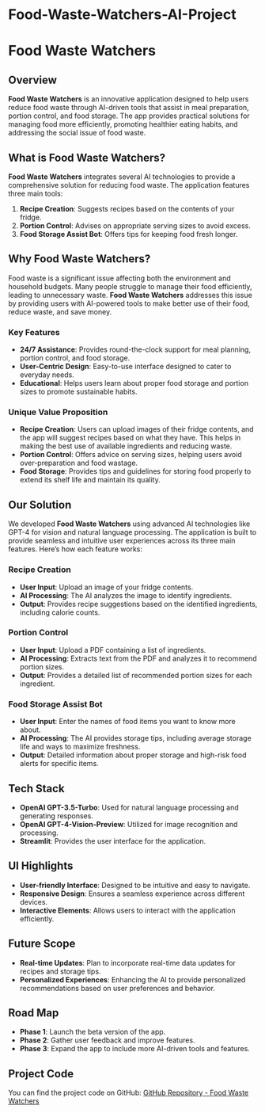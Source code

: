 # Food-Waste-Watchers-AI-Project

# Food Waste Watchers

## Overview

**Food Waste Watchers** is an innovative application designed to help users reduce food waste through AI-driven tools that assist in meal preparation, portion control, and food storage. The app provides practical solutions for managing food more efficiently, promoting healthier eating habits, and addressing the social issue of food waste.

## What is Food Waste Watchers?

**Food Waste Watchers** integrates several AI technologies to provide a comprehensive solution for reducing food waste. The application features three main tools:

1. **Recipe Creation**: Suggests recipes based on the contents of your fridge.
2. **Portion Control**: Advises on appropriate serving sizes to avoid excess.
3. **Food Storage Assist Bot**: Offers tips for keeping food fresh longer.

## Why Food Waste Watchers?

Food waste is a significant issue affecting both the environment and household budgets. Many people struggle to manage their food efficiently, leading to unnecessary waste. **Food Waste Watchers** addresses this issue by providing users with AI-powered tools to make better use of their food, reduce waste, and save money.

### Key Features

- **24/7 Assistance**: Provides round-the-clock support for meal planning, portion control, and food storage.
- **User-Centric Design**: Easy-to-use interface designed to cater to everyday needs.
- **Educational**: Helps users learn about proper food storage and portion sizes to promote sustainable habits.

### Unique Value Proposition

- **Recipe Creation**: Users can upload images of their fridge contents, and the app will suggest recipes based on what they have. This helps in making the best use of available ingredients and reducing waste.
- **Portion Control**: Offers advice on serving sizes, helping users avoid over-preparation and food wastage.
- **Food Storage**: Provides tips and guidelines for storing food properly to extend its shelf life and maintain its quality.

## Our Solution

We developed **Food Waste Watchers** using advanced AI technologies like GPT-4 for vision and natural language processing. The application is built to provide seamless and intuitive user experiences across its three main features. Here’s how each feature works:

### Recipe Creation

- **User Input**: Upload an image of your fridge contents.
- **AI Processing**: The AI analyzes the image to identify ingredients.
- **Output**: Provides recipe suggestions based on the identified ingredients, including calorie counts.

### Portion Control

- **User Input**: Upload a PDF containing a list of ingredients.
- **AI Processing**: Extracts text from the PDF and analyzes it to recommend portion sizes.
- **Output**: Provides a detailed list of recommended portion sizes for each ingredient.

### Food Storage Assist Bot

- **User Input**: Enter the names of food items you want to know more about.
- **AI Processing**: The AI provides storage tips, including average storage life and ways to maximize freshness.
- **Output**: Detailed information about proper storage and high-risk food alerts for specific items.

## Tech Stack

- **OpenAI GPT-3.5-Turbo**: Used for natural language processing and generating responses.
- **OpenAI GPT-4-Vision-Preview**: Utilized for image recognition and processing.
- **Streamlit**: Provides the user interface for the application.

## UI Highlights

- **User-friendly Interface**: Designed to be intuitive and easy to navigate.
- **Responsive Design**: Ensures a seamless experience across different devices.
- **Interactive Elements**: Allows users to interact with the application efficiently.

## Future Scope

- **Real-time Updates**: Plan to incorporate real-time data updates for recipes and storage tips.
- **Personalized Experiences**: Enhancing the AI to provide personalized recommendations based on user preferences and behavior.

## Road Map

- **Phase 1**: Launch the beta version of the app.
- **Phase 2**: Gather user feedback and improve features.
- **Phase 3**: Expand the app to include more AI-driven tools and features.

## Project Code

You can find the project code on GitHub:
[GitHub Repository - Food Waste Watchers](https://github.com/FoodWasteWatchers)
